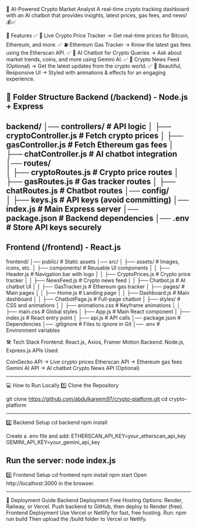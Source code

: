 🚀 AI-Powered Crypto Market Analyst
A real-time crypto tracking dashboard with an AI chatbot that provides insights, latest prices, gas fees, and news! 💰📈

📌 Features
✅ 🔹 Live Crypto Price Tracker → Get real-time prices for Bitcoin, Ethereum, and more.
✅ ⛽ Ethereum Gas Tracker → Know the latest gas fees using the Etherscan API.
✅ 🤖 AI Chatbot for Crypto Queries → Ask about market trends, coins, and more using Gemini AI.
✅ 📰 Crypto News Feed (Optional) → Get the latest updates from the crypto world.
✅ 🎨 Beautiful, Responsive UI → Styled with animations & effects for an engaging experience.

📂 Folder Structure
Backend (/backend) - Node.js + Express
----------------------------------------
backend/
│── controllers/       # API logic
│   ├── cryptoController.js   # Fetch crypto prices
│   ├── gasController.js      # Fetch Ethereum gas fees
│   ├── chatController.js     # AI chatbot integration
│── routes/          
│   ├── cryptoRoutes.js       # Crypto price routes
│   ├── gasRoutes.js          # Gas tracker routes
│   ├── chatRoutes.js         # Chatbot routes
│── config/          
│   ├── keys.js               # API keys (avoid committing)
│── index.js           # Main Express server
│── package.json       # Backend dependencies
│── .env              # Store API keys securely
-----------------------------------------------------------
Frontend (/frontend) - React.js
-------------------------------------
frontend/
│── public/               # Static assets
│── src/
│   ├── assets/           # Images, icons, etc.
│   ├── components/       # Reusable UI components
│   │   ├── Header.js         # Navigation bar with logo
│   │   ├── CryptoPrices.js   # Crypto price tracker
│   │   ├── NewsFeed.js       # Crypto news feed
│   │   ├── Chatbot.js        # AI chatbot UI
│   │   ├── GasTracker.js     # Ethereum gas tracker
│   ├── pages/           # Main pages
│   │   ├── Home.js           # Landing page
│   │   ├── Dashboard.js      # Main dashboard
│   │   ├── ChatbotPage.js    # Full-page chatbot
│   ├── styles/           # CSS and animations
│   │   ├── animations.css    # Keyframe animations
│   │   ├── main.css          # Global styles
│   ├── App.js             # Main React component
│   ├── index.js           # React entry point
│   ├── api.js             # API calls
│── package.json          # Dependencies
│── .gitignore            # Files to ignore in Git
│── .env                  # Environment variables


🛠️ Tech Stack
Frontend: React.js, Axios, Framer Motion
Backend: Node.js, Express.js
APIs Used:

CoinGecko API → Live crypto prices
Etherscan API → Ethereum gas fees
Gemini AI API → AI chatbot
Crypto News API (Optional)

------------------------------------------------
💻 How to Run Locally
1️⃣ Clone the Repository

git clone https://github.com/abdulkareem97/crypto-platform.git
cd crypto-platform

------------------------------------------
2️⃣ Backend Setup
        cd backend
        npm install

Create a .env file and add:
    ETHERSCAN_API_KEY=your_etherscan_api_key
    GEMINI_API_KEY=your_gemini_api_key

Run the server:
    node index.js
----------------------------------------------------
3️⃣ Frontend Setup
        cd frontend
        npm install
        npm start
Open http://localhost:3000 in the browser.

--------------------------------------------------

🚀 Deployment Guide
Backend Deployment
Free Hosting Options: Render, Railway, or Vercel.
Push backend to GitHub, then deploy to Render (free).
Frontend Deployment
Use Vercel or Netlify for fast, free hosting.
Run:
    npm run build
Then upload the /build folder to Vercel or Netlify.


